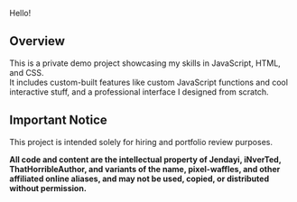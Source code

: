Hello!

## Overview
This is a private demo project showcasing my skills in JavaScript, HTML, and CSS.  
It includes custom-built features like custom JavaScript functions and cool interactive stuff, and a professional interface I designed from scratch.

## Important Notice
This project is intended solely for hiring and portfolio review purposes.

**All code and content are the intellectual property of Jendayi, iNverTed, ThatHorribleAuthor, and variants of the name, pixel-waffles, and other affiliated online aliases, and may not be used, copied, or distributed without permission.**


